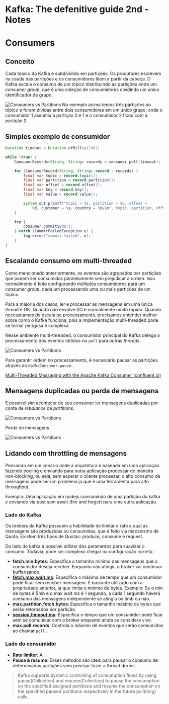 # Kafka: The defenitive guide 2nd - Notes

# Consumers 

## Conceito

Cada tópico do Kafka é subdividido em partições. Os produtores escrevem na cauda das partições e os consumidores lêem a partir da cabeça. O Kafka escala o consumo de um tópico distribuindo as partições entre um _consumer group_, que é uma coleção de consumidores dividindo um único identificador de grupo.

![Consumers vs Partitions](kafka-consumers-vs-partitions.png)
No exemplo acima temos três partições no tópico e foram dividas entre dois consumidores em um único grupo, onde o consumidor 1 assumiu a partição 0 e 1 e o consumidor 2 ficou com a partição 2.

## Simples exemplo de consumidor

```java
Duration timeout = Duration.ofMillis(100);

while (true) {
    ConsumerRecords<String, String> records = consumer.poll(timeout);

    for (ConsumerRecord<String, String> record : records) {
        final var topic = record.topic();
        final var partition = record.partition();
        final var offset = record.offset();
        final var key = record.key();
        final var value = record.value();

        System.out.printf("topic = %s, partition = %d, offset =
            %d, customer = %s, country = %s\\n", topic, partition, offset, key, value);
    }

    try {
        consumer.commitSync();
    } catch (CommitFailedException e) {
        log.error("commit failed", e);
    }
}
```

## Escalando consumo em multi-threaded

Como mencionado anteriormente, os eventos são agrupados por partições que podem ser consumidas paralelamente sem prejudicar a ordem. Isso normalmente é feito configurando múltiplos consumidores para um _consumer group_, cada um processando uma ou mais partições de um tópico.

Para a maioria dos casos, ler e processar as mensagens em uma única thread é OK. Quando não envolve I/O é normalmente muito rápido. Quando necessitamos de escala no processamento, precisamos entender melhor sobre como o Kafka funciona, pois a implementação multi-threaded pode se tornar perigosa e complexa.

Nesse ambiente multi-threaded, o consumidor principal do Kafka delega o processamento dos eventos obtidos no `poll` para outras _threads_.

![Consumers vs Partitions](kafka-multithreaded-consumer.png)

Para garantir ordem no processamento, é necessário pausar as partições através do `KafkaConsumer.pause` .

[Multi-Threaded Messaging with the Apache Kafka Consumer (confluent.io)](https://www.confluent.io/blog/kafka-consumer-multi-threaded-messaging/)

## **Mensagens duplicadas ou perda de mensagens**

É possível sim acontecer de seu consumer ler mensagens duplicadas por conta de _rebalance_ de _partitions._

![Consumers vs Partitions](kafka-topic-rebalance.png)

Perda de mensagens

![Consumers vs Partitions](kafka-lost-messages.png)

## Lidando com throttling de mensagens

Pensando em um cenário onde a arquitetura é baseada em uma aplicação fazendo pooling e enviando para outra aplicação processar de maneira non-blocking, ou seja, sem esperar o cliente processar, o alto consumo de mensagens pode ser um problema já que é uma ferramenta para alto throughput.

Exemplo: Uma aplicação em nodejs consumindo de uma partição do kafka e enviando via post sem await (fire and forget) para uma outra aplicação.

### Lado do Kafka

Os brokers do Kafka possuem a habilidade de limitar o rate a qual as mensagens são produzidas ou consumidas, que é feito via mecanismo de Quota. Existem três tipos de Quotas: produce, consume e request.

Do lado do kafka é possível utilizar dos parametros para suavizar o consumo. Todavia, pode ser complexo chegar na configuração correta.

-   **fetch.min.bytes**: Especifica o tamanho mínimo das mensagens que o consumidor deseja receber. Enquanto não atingir, o broker vai continuar bufferizando.
-   **[fetch.max.wait.ms](http://fetch.max.wait.ms)**: Especifica o máximo de tempo que um consumidor pode ficar sem receber mensagem. É bastante utilizado com a propriedade anterior, já que limita o mínimo de bytes. Exemplo: Se o min de bytes é 5mb e o max wait ms é 1 segundo, a cada 1 segundo haverá consumo das mensagens independente se atingiu os 5mb ou não.
-   **max.partition.fetch.bytes**: Especifica o tamanho máximo de bytes que serão retornados por partição.
-   **[session.timeout.ms](http://session.timeout.ms)**: Especifica o tempo que um consumidor pode ficar sem se comunicar com o broker enquanto ainda se considera vivo.
-   **max.poll.records**: Controla o máximo de eventos que serão consumidos ao chamar `poll` .

### Lado do consumidor

-   **Rate limiter**: A
-   **Pause & resume**: Esses métodos são úteis para pausar o consumo de determinadas partições sem precisar fazer a thread dormir.

> Kafka supports dynamic controlling of consumption flows by using pause(Collection) and resume(Collection) to pause the consumption on the specified assigned partitions and resume the consumption on the specified paused partitions respectively in the future poll(long) calls.